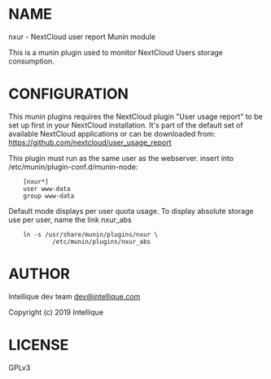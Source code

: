 # NAME

nxur - NextCloud user report Munin module

This is a munin plugin used to monitor NextCloud Users storage consumption. 

# CONFIGURATION

This munin plugins requires the NextCloud plugin "User usage report" to be set up first in your NextCloud installation. It's part of the default set of available NextCloud applications or can be downloaded from: https://github.com/nextcloud/user_usage_report

This plugin must run as the same user as the webserver.
insert into /etc/munin/plugin-conf.d/munin-node:

        [nxur*]
        user www-data
        group www-data

Default mode displays per user quota usage. To display absolute storage use per
user, name the link nxur\_abs

        ln -s /usr/share/munin/plugins/nxur \
                /etc/munin/plugins/nxur_abs

# AUTHOR

Intellique dev team <dev@intellique.com>

Copyright (c) 2019 Intellique

# LICENSE

GPLv3
